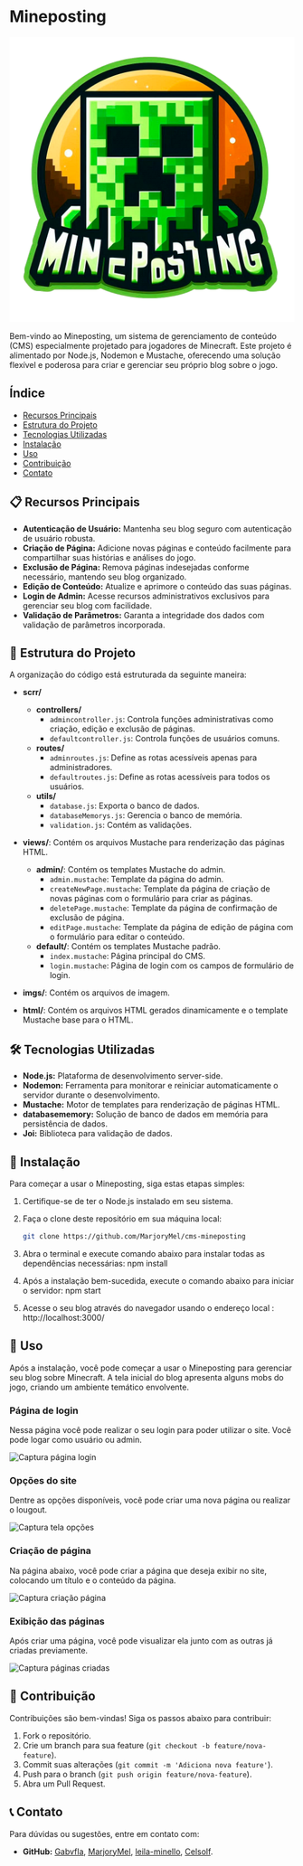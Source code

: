 # Mineposting

<div align="center">
  <img src="views/imgs/mineposting.png" alt="Icon Mineposting">
</div>

Bem-vindo ao Mineposting, um sistema de gerenciamento de conteúdo (CMS) especialmente projetado para jogadores de Minecraft. Este projeto é alimentado por Node.js, Nodemon e Mustache, oferecendo uma solução flexível e poderosa para criar e gerenciar seu próprio blog sobre o jogo.

## Índice

- [Recursos Principais](#recursos-principais)
- [Estrutura do Projeto](#estrutura-do-projeto)
- [Tecnologias Utilizadas](#tecnologias-utilizadas)
- [Instalação](#instalação)
- [Uso](#uso)
- [Contribuição](#contribuição)
- [Contato](#contato)


## 📋 Recursos Principais

- **Autenticação de Usuário:** Mantenha seu blog seguro com autenticação de usuário robusta.
- **Criação de Página:** Adicione novas páginas e conteúdo facilmente para compartilhar suas histórias e análises do jogo.
- **Exclusão de Página:** Remova páginas indesejadas conforme necessário, mantendo seu blog organizado.
- **Edição de Conteúdo:** Atualize e aprimore o conteúdo das suas páginas.
- **Login de Admin:** Acesse recursos administrativos exclusivos para gerenciar seu blog com facilidade.
- **Validação de Parâmetros:** Garanta a integridade dos dados com validação de parâmetros incorporada.

## 📂 Estrutura do Projeto

A organização do código está estruturada da seguinte maneira:

- **scrr/**
  - **controllers/**
    - `admincontroller.js`: Controla funções administrativas como criação, edição e exclusão de páginas.
    - `defaultcontroller.js`: Controla funções de usuários comuns.
  - **routes/**
    - `adminroutes.js`: Define as rotas acessíveis apenas para administradores.
    - `defaultroutes.js`: Define as rotas acessíveis para todos os usuários.
  - **utils/**
    - `database.js`: Exporta o banco de dados.
    - `databaseMemorys.js`: Gerencia o banco de memória.
    - `validation.js`: Contém as validações.

- **views/**: Contém os arquivos Mustache para renderização das páginas HTML.
  - **admin/**: Contém os templates Mustache do admin.
    - `admin.mustache`: Template da página do admin.
    - `createNewPage.mustache`: Template da página de criação de novas páginas com o formulário para criar as páginas.
    - `deletePage.mustache`: Template da página de confirmação de exclusão de página.
    - `editPage.mustache`: Template da página de edição de página com o formulário para editar o conteúdo.
  - **default/**: Contém os templates Mustache padrão.
    - `index.mustache`: Página principal do CMS.
    - `login.mustache`: Página de login com os campos de formulário de login.

- **imgs/**: Contém os arquivos de imagem.

- **html/**: Contém os arquivos HTML gerados dinamicamente e o template Mustache base para o HTML.

## 🛠️ Tecnologias Utilizadas

- **Node.js:** Plataforma de desenvolvimento server-side.
- **Nodemon:** Ferramenta para monitorar e reiniciar automaticamente o servidor durante o desenvolvimento.
- **Mustache:** Motor de templates para renderização de páginas HTML.
- **databasememory:** Solução de banco de dados em memória para persistência de dados.
- **Joi:** Biblioteca para validação de dados.

## 🚀 Instalação

Para começar a usar o Mineposting, siga estas etapas simples:

1. Certifique-se de ter o Node.js instalado em seu sistema.
2. Faça o clone deste repositório em sua máquina local:

   ```bash
   git clone https://github.com/MarjoryMel/cms-mineposting
   
3. Abra o terminal e execute comando abaixo para instalar todas as dependências necessárias:
   npm install
4. Após a instalação bem-sucedida, execute o comando abaixo para iniciar o servidor:
   npm start
5. Acesse o seu blog através do navegador usando o endereço local : http://localhost:3000/

## 🧩 Uso

Após a instalação, você pode começar a usar o Mineposting para gerenciar seu blog sobre Minecraft. A tela inicial do blog apresenta alguns mobs do jogo, criando um ambiente temático envolvente.

### Página de login

Nessa página você pode realizar o seu login para poder utilizar o site. Você pode logar como usuário ou admin.

<img src="views/imgs/Captura da página de login.png" alt="Captura página login">

### Opções do site

Dentre as opções disponíveis, você pode criar uma nova página ou realizar o lougout.

<img src="views/imgs/Tela de opções.png" alt="Captura tela opções">

### Criação de página

Na página abaixo, você pode criar a página que deseja exibir no site, colocando um título e o conteúdo da página.

<img src="/views/imgs/Captura para criação de página.png" alt="Captura criação página">

### Exibição das páginas

Após criar uma página, você pode visualizar ela junto com as outras já criadas previamente.

<img src="views/imgs/Páginas criadas.png" alt="Captura páginas criadas">

## 🤝 Contribuição

Contribuições são bem-vindas! Siga os passos abaixo para contribuir:

1. Fork o repositório.
2. Crie um branch para sua feature (`git checkout -b feature/nova-feature`).
3. Commit suas alterações (`git commit -m 'Adiciona nova feature'`).
4. Push para o branch (`git push origin feature/nova-feature`).
5. Abra um Pull Request.

## 📞 Contato

Para dúvidas ou sugestões, entre em contato com:

- **GitHub:** [Gabvfla](https://github.com/Gabvfla), [MarjoryMel](https://github.com/MarjoryMel), [leila-minello](https://github.com/leila-minello), [Celsolf](https://github.com/Celsolf).

  
